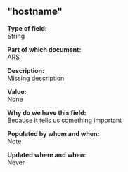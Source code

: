 ## "hostname"

**Type of field:**  
String  

**Part of which document:**  
ARS

**Description:**  
Missing description  

**Value:**  
None

**Why do we have this field:**  
Because it tells us something important  

**Populated by whom and when:**  
Note  

**Updated where and when:**  
Never

